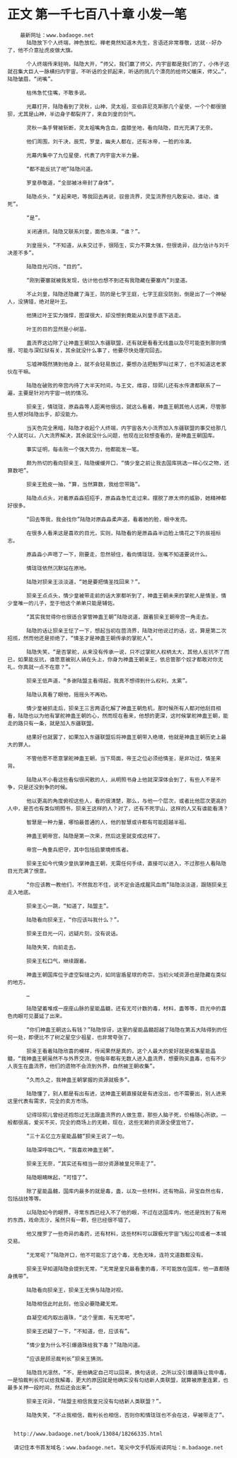 # 正文 第一千七百八十章 小发一笔
        最新网址：www.badaoge.net
          陆隐放下个人终端，神色放松，禅老竟然知道木先生，言语还非常尊敬，这就--好办了，他不介意扯虎皮做大旗。
      
          个人终端传来轻响，陆隐大开，“师父，我们赢了师父，内宇宙都是我们的了，小伟子这就召集大巨人一脉横扫内宇宙，不听话的全抓起来，听话的挑几个漂亮的给师父暖床，师父…”，陆隐皱眉，“闭嘴”。
      
          枯伟急忙住嘴，不敢多说。
      
          光幕打开，陆隐看到了灵秋，山神，灵太祖，亚伯菲尼克斯那几个星使，一个个都很狼狈，尤其是山神，半边身子都裂开了，来自刘皇的剑气。
      
          灵秋一条手臂被斩断，灵太祖嘴角含血，盘膝坐地，看向陆隐，目光充满了无奈。
      
          他们周围，刘千决，辰荒，罗皇，幽夫人都在，还有冰帝，一脸的冷漠。
      
          光幕内集中了九位星使，代表了内宇宙大半力量。
      
          “都不能反抗了吧”陆隐问道。
      
          罗皇恭敬道，“全部被冰帝封了身体”。
      
          陆隐点头，“关起来吧，等我回去再说，驭兽流界，灵玺流界但凡敢妄动，谁动，谁死”。
      
          “是”。
      
          关闭通讯，陆隐又联系刘皇，面色冷漠，“谁？”。
      
          刘皇摇头，“不知道，从未交过手，很陌生，实力不算太强，但很诡异，战力估计与刘千决差不多”。
      
          陆隐目光闪烁，“目的”。
      
          “刚到要塞就被我发现，估计他也想不到还有我隐藏在要塞内”刘皇道。
      
          不止刘皇，陆隐还隐藏了海王，防的是七字王庭，七字王庭没防到，倒是出了一个神秘人，没猜错，绝对是叶王。
      
          他猜过叶王实力强悍，图谋很大，却没想到竟能从刘皇手底下逃走。
      
          叶王的目的显然是小树苗。
      
          蛊流界这边除了让神蛊王朝加入东疆联盟，还有就是看看无线蛊以及尽可能查到那则情报，可能与深红狱有关，其余就没什么事了，他要尽快处理完回去。
      
          忘墟神既然猜到他身上，就不会轻易放过，要想办法把魁罗叫过来了，也不知道这老家伙在干嘛。
      
          陆隐在破败的帝宫内待了大半天时间，与王文，维容，琼熙儿还有水传潇都联系了一遍，主要是针对内宇宙一统的情况。
      
          狈亲王，情珑珑，原淼淼等人距离他很远，就这么看着，神蛊王朝其他人远离，尽管那些人想对陆隐出手，却没能力。
      
          当天色完全黑暗，陆隐才收起个人终端，内宇宙各大小流界加入东疆联盟的事交给那几个人就可以，八大流界解决，其余就没什么问题，他现在比较想查看的，是神蛊王朝国库。
      
          事实证明，每击败一个强大势力，他都能发一笔。
      
          颇为热切的看向狈亲王，陆隐缓缓开口，“情少皇之前让我去国库挑选一样心仪之物，还算数吧”。
      
          狈亲王脸皮一抽，“算，当然算数，我给您带路”。
      
          陆隐点点头，对着原淼淼招招手，原淼淼急忙走过来。摆脱了原太师的威胁，她精神都好很多。
      
          “回去等我，我会找你”陆隐对原淼淼柔声道，看着她的脸，眼中发亮。
      
          在很多人看来这是喜欢的目光，实则，陆隐看的是原淼淼半边脸上情花之下的辰祖标志。
      
          原淼淼小声嗯了一下，刚要走，忽然顿住，看向情珑珑，张嘴不知道要说什么。
      
          情珑珑依然沉默站在原地。
      
          陆隐对狈亲王淡淡道，“她是要把情圣找回来？”。
      
          狈亲王点点头，情少皇被带走前的话大家都听到了，神蛊王朝未来的掌舵人是情圣，情少皇唯一的儿子，至于他这个弟弟只能是辅佐。
      
          “其实我觉得你也很适合掌管神蛊王朝”陆隐说道，跟着狈亲王朝帝宫一角走去。
      
          陆隐的话让狈亲王怔了一下，想起当初在茴流界，陆隐对他说过的话，这，算是第二次招揽，然而他还是拒绝了，“情圣才是神蛊王朝传承的掌舵人”。
      
          陆隐失笑，“是否掌舵，从来没有传承一说，只不过掌舵人权柄太大，其他人反抗不了而已，如果能反抗，谁愿意被别人骑在头上，你身为神蛊王朝亲王，依总管那个奴才都敢对你无礼，你真就一点不在意？”。
      
          狈亲王低声道，“多谢陆盟主看得起，我真不想得到什么权利，太累”。
      
          陆隐认真看了眼他，摇摇头不再劝。
      
          情少皇被抓走后，狈亲王三言两语化解了神蛊王朝危机，那时候所有人都对他刮目相看，陆隐也以为他有掌舵神蛊王朝的心，然而现在看来，他想的更深，这时候掌舵神蛊王朝，能走的路只有一条，就是加入东疆联盟。
      
          结果好也就罢了，如果加入东疆联盟后将神蛊王朝带入绝境，他就是神蛊王朝历史上最大的罪人。
      
          不管他愿不愿意掌舵神蛊王朝，当下局面，帝王之位必须给情圣，是非功过，情圣来背。
      
          陆隐从不小看这些看似很闲散的人，从明照书身上他就深深体会到了，有些人不是不争，只是还没到争的时候。
      
          他以更高的角度俯视这些人，看的很清楚，那么，与他一个层次，或者比他层次更高的人中，是否也有类似明照书，狈亲王这样的人？对了，还有不死宇山，这样的人又有谁能看清？
      
          智慧是一种力量，哪怕最普通的人，他的智慧或许都有可能超越半祖。
      
          神蛊王朝帝宫，陆隐是第一次来，然后这里就变成这样了。
      
          帝宫一角重兵把守，其中包括启蒙境修炼者。
      
          狈亲王如今代情少皇执掌神蛊王朝，无需任何手续，直接可以进入，不过那些人看陆隐目光充满了恨意。
      
          “你应该教一教他们，不然我忍不住，说不定会造成腥风血雨”陆隐淡淡道，跟随狈亲王走入地底。
      
          狈亲王心一跳，“知道了，陆盟主”。
      
          陆隐看向狈亲王，“你应该叫我什么？”。
      
          狈亲王目光一闪，迟疑片刻，没有说话。
      
          陆隐失笑，向前走去。
      
          狈亲王松口气，继续跟着。
      
          神蛊王朝国库位于虚空裂缝之内，如同宙盾星球的奇宗，当初火域资源也是隐藏在类似的地方。
      
          …
      
          陆隐望着堆成一座座山脉的星能晶髓，还有无可计数的毒，材料，蛊等等，目光中的喜色肉眼可见蔓延了出来。
      
          “你们神蛊王朝这么有钱？”陆隐惊讶，这里的星能晶髓超越了陆隐在第五大陆得到的任何一处，即便比不了树之星空少祖星，也非常夸张了。
      
          狈亲王看着陆隐欣喜的模样，传闻果然是真的，这个人最大的爱好就是收集星能晶髓，“我神蛊王朝虽然不与外界交流，但每年都有无数人进入蛊流界，想要购买蛊毒，也有不少人丧生在蛊流界，他们的遗物不会流到外界，自然被王朝收集”。
      
          “久而久之，我神蛊王朝掌握的资源就极多”。
      
          陆隐懂了，别人都是有出有进，这神蛊王朝直接就是有进没出，也不需要出，别人进来这里代表有需求，完全的卖方市场。
      
          记得琼熙儿曾经还抱怨过无法跟蛊流界的人做生意，那些人脑子死，价格随心所欲，一般都很高，爱买不买，完全的商场上的无赖，现在，这些无赖的资源全便宜他了。
      
          “三十五亿立方星能晶髓“狈亲王说了一句。
      
          陆隐深呼吸口气，“我喜欢神蛊王朝”。
      
          狈亲王无奈，“其实还有相当一部分资源被皇兄带走了”。
      
          陆隐眼睛眯起，“可惜了”。
      
          除了星能晶髓，国库内最多的就是毒，蛊，以及一些材料，还有物品，异宝自然也有，包括战技等等。
      
          以陆隐如今的眼界，寻常东西已经入不了他的眼，不过在这国库内，他还是找到了有用的东西，戏命流沙，虽然只有一颗，但已经很不错了。
      
          他又搜罗了一些奇异的毒药，还有材料，这些材料可以跟极光宇宙飞船公司或者一本城交易。
      
          “无常呢？”陆隐开口，他不可能忘了这个毒，无色无味，连符文道数都没有。
      
          狈亲王早知道陆隐会提到无常，“无常是皇兄最看重的毒，不可能放在国库，他一直都随身携带”。
      
          陆隐看向狈亲王，狈亲王无惧与陆隐对视。
      
          陆隐相信此时此刻，他没必要隐藏无常。
      
          自凝空戒内取出遁珠，“这个里面，有无常吧”。
      
          狈亲王迟疑了一下，“不知道，但，应该有”。
      
          “情少皇为什么不引爆遁珠给我下毒？”陆隐问道。
      
          “应该是顾忌裁判长”狈亲王猜测。
      
          陆隐目光凛然，“不，是他确定自己可以回来，换句话说，之所以没引爆遁珠让我中毒，一是怕裁判长可以给我解毒，更大的原因就是他确实没有勾结新人类联盟，就算被原重连累，也最多关押一段时间，然后还会出来”。
      
          狈亲王诧异，“陆盟主相信我皇兄没有勾结新人类联盟？”。
      
          陆隐失笑，“不止我相信，裁判长也相信，否则你和情珑珑也不会在这，早被带走了”。
      
      
      http://www.badaoge.net/book/13084/18266335.html
      
      请记住本书首发域名：www.badaoge.net。笔尖中文手机版阅读网址：m.badaoge.net